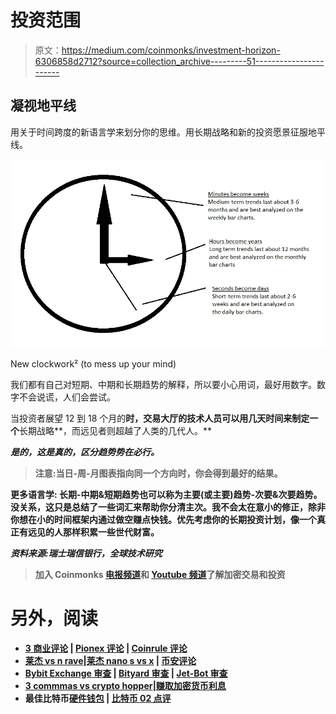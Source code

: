 # 投资范围

> 原文：<https://medium.com/coinmonks/investment-horizon-6306858d2712?source=collection_archive---------51----------------------->

## 凝视地平线

用关于时间跨度的新语言学来划分你的思维。用长期战略和新的投资愿景征服地平线。

![](img/ed98e723ba2fff624b0215634ce1764b.png)

New clockwork² (to mess up your mind)

我们都有自己对短期、中期和长期趋势的解释，所以要小心用词，最好用数字。数字不会说谎，人们会尝试。

当投资者展望 12 到 18 个月的**时，交易大厅的技术人员可以用几天时间来制定一个**长期战略**，而远见者则超越了人类的几代人。**

***是的，这是真的，区分趋势势在必行。***

> **注意:**当日-周-月图表指向同一个方向时，你会得到最好的结果。****

**更多语言学:
长期-中期&短期趋势也可以称为主要(或主要)趋势-次要&次要趋势。没关系，这只是总结了一些词汇来帮助你分清主次。我不会太在意小的修正，除非你想在小的时间框架内通过做空赚点快钱。优先考虑你的长期投资计划，像一个真正有远见的人那样积累一些世代财富。**

***资料来源:瑞士瑞信银行，全球技术研究***

> **加入 Coinmonks [电报频道](https://t.me/coincodecap)和 [Youtube 频道](https://www.youtube.com/c/coinmonks/videos)了解加密交易和投资**

# **另外，阅读**

*   **[3 商业评论](/coinmonks/3commas-review-an-excellent-crypto-trading-bot-2020-1313a58bec92) | [Pionex 评论](https://coincodecap.com/pionex-review-exchange-with-crypto-trading-bot) | [Coinrule 评论](/coinmonks/coinrule-review-2021-a-beginner-friendly-crypto-trading-bot-daf0504848ba)**
*   **[莱杰 vs n rave](/coinmonks/ledger-vs-ngrave-zero-7e40f0c1d694)|[莱杰 nano s vs x](/coinmonks/ledger-nano-s-vs-x-battery-hardware-price-storage-59a6663fe3b0) | [币安评论](/coinmonks/binance-review-ee10d3bf3b6e)**
*   **[Bybit Exchange 审查](/coinmonks/bybit-exchange-review-dbd570019b71) | [Bityard 审查](https://coincodecap.com/bityard-reivew) | [Jet-Bot 审查](https://coincodecap.com/jet-bot-review)**
*   **[3 commmas vs crypto hopper](/coinmonks/3commas-vs-pionex-vs-cryptohopper-best-crypto-bot-6a98d2baa203)|[赚取加密货币利息](/coinmonks/earn-crypto-interest-b10b810fdda3)**
*   **最佳比特币[硬件钱包](/coinmonks/hardware-wallets-dfa1211730c6) | [比特币 02 点评](/coinmonks/bitbox02-review-your-swiss-bitcoin-hardware-wallet-c36c88fff29)**